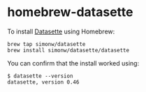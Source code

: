 # homebrew-datasette

To install [Datasette](https://github.com/simonw/datasette) using Homebrew:

    brew tap simonw/datasette
    brew install simonw/datasette/datasette

You can confirm that the install worked using:

    $ datasette --version
    datasette, version 0.46
